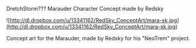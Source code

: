 DretchStorm??? Marauder Character Concept made by Redsky

![http://dl.dropbox.com/u/13341162/RedSky_ConceptArt/mara-sk.jpg](http://dl.dropbox.com/u/13341162/RedSky_ConceptArt/mara-sk.jpg)

Concept art for the Marauder, made by Redsky for his "NeoTrem" project.